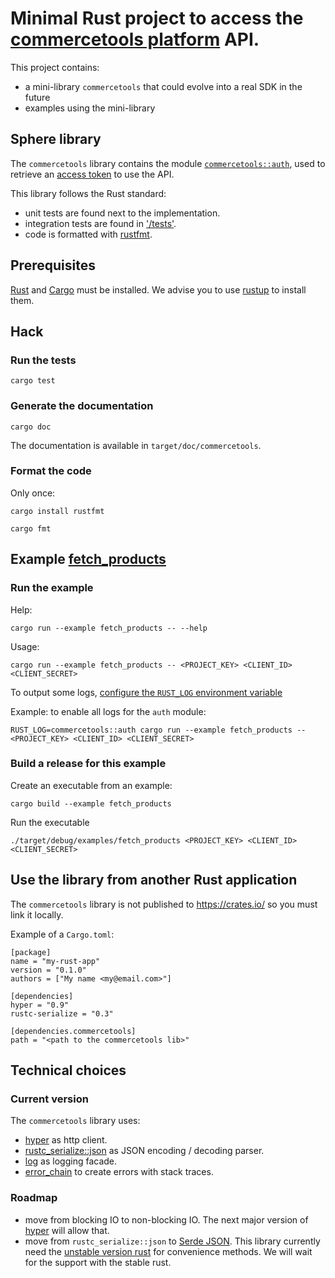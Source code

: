 # Minimal Rust project to access the [commercetools platform](http://dev.commercetools.com/) API.

This project contains:

- a mini-library `commercetools` that could evolve into a real SDK in the future
- examples using the mini-library

## Sphere library

The `commercetools` library contains the module [`commercetools::auth`](/rust/src/auth.rs), used to retrieve an [access token](http://dev.commercetools.com/http-api-authorization.html) to use the API.

This library follows the Rust standard:

- unit tests are found next to the implementation.
- integration tests are found in ['/tests'](/rust/tests).
- code is formatted with [rustfmt](https://github.com/rust-lang-nursery/rustfmt).

## Prerequisites

[Rust](https://www.rust-lang.org/) and [Cargo](https://crates.io/install) must be installed. We advise you to use [rustup](https://github.com/rust-lang-nursery/rustup.rs) to install them.

## Hack
### Run the tests
```
cargo test
```

### Generate the documentation
```
cargo doc
```
The documentation is available in `target/doc/commercetools`.

### Format the code
Only once:
```
cargo install rustfmt
```

```
cargo fmt
```

## Example [fetch_products](/rust/examples/fetch_products.rs)
### Run the example

Help:
```
cargo run --example fetch_products -- --help
```

Usage:
```
cargo run --example fetch_products -- <PROJECT_KEY> <CLIENT_ID> <CLIENT_SECRET>
```

To output some logs, [configure the `RUST_LOG` environment variable](http://doc.rust-lang.org/log/env_logger/index.html)

Example: to enable all logs for the `auth` module:
```
RUST_LOG=commercetools::auth cargo run --example fetch_products -- <PROJECT_KEY> <CLIENT_ID> <CLIENT_SECRET>
```

### Build a release for this example

Create an executable from an example:
```
cargo build --example fetch_products
```

Run the executable
```
./target/debug/examples/fetch_products <PROJECT_KEY> <CLIENT_ID> <CLIENT_SECRET>
```

## Use the library from another Rust application

The `commercetools` library is not published to https://crates.io/ so you must link it locally.

Example of a `Cargo.toml`:
```
[package]
name = "my-rust-app"
version = "0.1.0"
authors = ["My name <my@email.com>"]

[dependencies]
hyper = "0.9"
rustc-serialize = "0.3"

[dependencies.commercetools]
path = "<path to the commercetools lib>"
```

## Technical choices
### Current version

The `commercetools` library uses:

- [hyper](http://hyper.rs/) as http client.
- [rustc_serialize::json](https://doc.rust-lang.org/rustc-serialize/rustc_serialize/json/index.html) as JSON encoding / decoding parser.
- [log](https://doc.rust-lang.org/log) as logging facade.
- [error_chain](http://rust-lang-nursery.github.io/rustup.rs/error_chain/index.html) to create errors with stack traces.

### Roadmap

- move from blocking IO to non-blocking IO. The next major version of [hyper](http://hyper.rs/hyper/master/hyper/client/index.html) will allow that.
- move from `rustc_serialize::json` to [Serde JSON](https://github.com/serde-rs/json). This library currently need the [unstable version rust](https://doc.rust-lang.org/book/nightly-rust.html) for convenience methods. We will wait for the support with the stable rust.